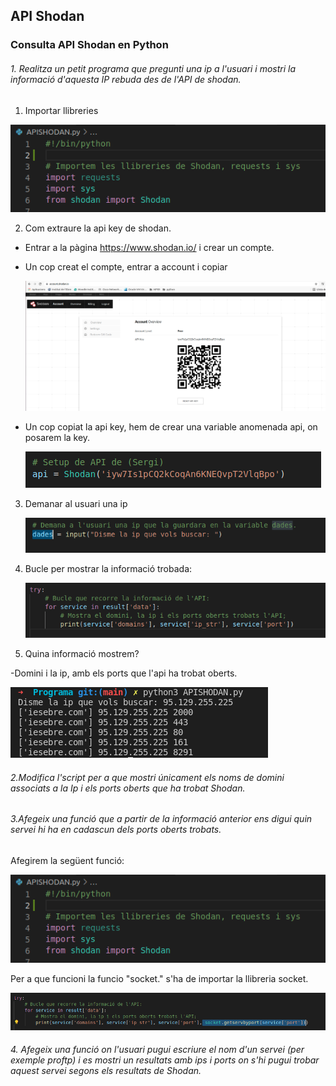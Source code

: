 ## API Shodan

###  Consulta API Shodan en Python

###### 1. Realitza un petit programa que pregunti una ip a l'usuari i mostri la informació d'aquesta IP rebuda des de l'API de shodan.
1. Importar llibreries

![llibreriesShodan](/Imatges/shodan/llibreriesShodan.png)

2. Com extraure la api key de shodan.
  - Entrar a la pàgina https://www.shodan.io/ i crear un compte.
  - Un cop creat el compte, entrar a account i copiar
  
    ![acountshodan](/Imatges/shodan/acountshodan.png)
  
  - Un cop copiat la api key, hem de crear una variable anomenada api, on posarem la key. 
  
    ![apikey](/Imatges/shodan/apikey.png)
  
  
3. Demanar al usuari una ip
  
    ![ipUsuari](/Imatges/shodan/ipUsuari.png)
  
4. Bucle per mostrar la informació trobada:

  
    ![bucleShodan](/Imatges/shodan/bucleShodan.png)
  

6. Quina informació mostrem?
  
  -Domini i la ip, amb els ports que l'api ha trobat oberts.
 
   ![informacioIp](/Imatges/shodan/informacioIp.png)
   
###### 2.Modifica l'script per a que mostri únicament els noms de domini associats a la Ip i els ports oberts que ha trobat Shodan.
  
###### 3.Afegeix una funció que a partir de la informació anterior ens digui quin servei hi ha en cadascun dels ports oberts trobats.
   Afegirem la següent funció:
   
   ![llibreriesShodanSocket](/Imatges/shodan/llibreriesShodanSocket.png)
   
   Per a que funcioni la funcio "socket." s'ha de importar la llibreria socket.
   
   ![funcioSocket](/Imatges/shodan/funcioSocket.png)
   
###### 4. Afegeix una funció on l'usuari pugui escriure el nom d'un servei (per exemple proftp) i es mostri un resultats amb ips i ports on s'hi pugui trobar aquest servei segons els resultats de Shodan.
   
   
   
   
